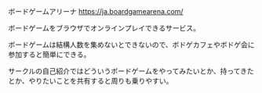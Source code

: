 ボードゲームアリーナ
https://ja.boardgamearena.com/

ボードゲームをブラウザでオンラインプレイできるサービス。

ボードゲームは結構人数を集めないとできないので、ボドゲカフェやボドゲ会に参加すると簡単にできる。

サークルの自己紹介ではどういうボードゲームをやってみたいとか、持ってきたとか、やりたいことを共有すると周りも乗りやすい。
